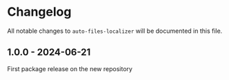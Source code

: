 # Changelog

All notable changes to `auto-files-localizer` will be documented in this file.

## 1.0.0 - 2024-06-21

First package release on the new repository
